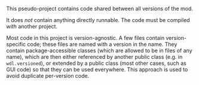 This pseudo-project contains code shared between all versions of the mod.

It does _not_ contain anything directly runnable.  The code must be compiled _with_ another project.

Most code in this project is version-agnostic.  A few files contain version-specific code; these files are named with a version in the name.  They contain package-accessible classes (which are allowed to be in files of any name), which are then either referenced by another public class (e.g. in `wdl.versioned`), or extended by a public class (most other cases, such as GUI code) so that they can be used everywhere.  This approach is used to avoid duplicate per-version code.